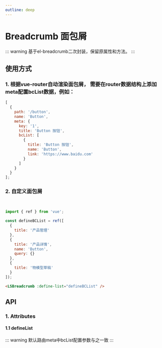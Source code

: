 ```yaml
---
outline: deep
---
```


# Breadcrumb 面包屑

::: warning 基于el-breadcrumb二次封装，保留原属性和方法。
:::

## 使用方式

### 1. 根据vue-router自动渲染面包屑， 需要在router数据结构上添加meta配置bcList数据，例如：

```js
[
  {
    path: '/button',
    name: 'Button',
    meta: {
      key: '1',
      title: 'Button 按钮',
      bcList: [
        {
          title: 'Button 按钮',
          name: 'Button',
          link: 'https://www.baidu.com'
        }
      ]
    }
  }
];
```

### 2. 自定义面包屑

<br />

<LSBreadcrumb :define-list="defineBCList" />

```js
import { ref } from 'vue';

const defineBCList = ref([
  {
    title: '产品管理'
  },
  {
    title: '产品详情',
    name: 'Button',
    query: {}
  },
  {
    title: '物模型草稿'
  }
]);
```

```html
<LSBreadcrumb :define-list="defineBCList" />
```

## API

### 1. Attributes

<ApiIntro :tableColumn="tableColumn" :tableData="tableData" />

#### 1.1 defineList

::: warning 默认路由meta中bcList配置参数与之一致
:::

<ApiIntro :tableColumn="tableColumn" :tableData="tableData2" />

<script setup>
import { ref } from 'vue';
import { tableColumn } from '../constant';

const defineBCList = ref([
  {
    title: '产品管理'
  },
  {
    title: '产品详情',
    name: 'Button',
    query:{}
  },
  {
    title: '物模型草稿'
  }
]);

const tableData = ref([
  {
    name: 'defineList',
    desc: '自定义面包屑数据',
    type: 'array',
    value: '-'
  },
])

const tableData2 = ref([
  {
    name: 'title',
    desc: '面包屑名称',
    type: 'string',
    value: '-'
  },
  {
    name: 'name',
    desc: '跳转的路由名称',
    type: 'string',
    value: '-'
  },
  {
    name: 'query',
    desc: '跳转的路由参数',
    type: 'string',
    value: '-'
  },
  {
    name: 'link',
    desc: '外链地址',
    type: 'string',
    value: '-'
  }
])
</script>
